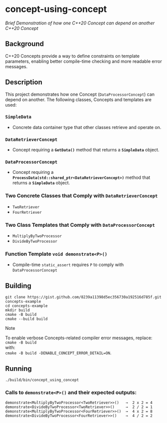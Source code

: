# concept-using-concept

*Brief Demonstration of how one C++20 Concept can depend on another C++20 Concept*

## Background
C++20 Concepts provide a way to define constraints on template parameters, enabling better compile-time checking and more readable error messages.  


## Description

This project demonstrates how one Concept (`DataProcessorConcept`) can depend on another. The following classes, Concepts and templates are used:

### `SimpleData`

- Concrete data container type that other classes retrieve and operate on.

### `DataRetrieverConcept`  
- Concept requiring a **`GetData()`** method that returns a **`SimpleData`** object.

### `DataProcessorConcept`
- Concept requiring a **`ProcessData(std::shared_ptr<DataRetrieverConcept>)`**  method that returns a **`SimpleData`** object.

### Two Concrete Classes that Comply with **`DataRetrieverConcept`**
- `TwoRetriever`
- `FourRetriever`


### Two Class Templates that Comply with **`DataProcessorConcept`**
- `MultiplyByTwoProcessor`
- `DivideByTwoProcessor`


### Function Template `void demonstrate<P>()`
- Compile-time `static_assert` requires `P` to comply with `DataProcessorConcept` 


## Building

```
git clone https://gist.github.com/8239a11398d5ec356730a192516d785f.git concepts-example
cd concepts-example
mkdir build
cmake -B build
cmake --build build
```
> [!NOTE]  
> To  enable verbose Concepts-related compiler error messages, replace:  
`cmake -B build`  
with:  
`cmake -B build -DENABLE_CONCEPT_ERROR_DETAIL=ON`.

## Running
```
./build/bin/concept_using_concept
```

### Calls to `demonstrate<P>()` and their expected outputs:
```
demonstrate<MultiplyByTwoProcessor<TwoRetriever>>()   →  2 x 2 = 4
demonstrate<DivideByTwoProcessor<TwoRetriever>>()     →  2 / 2 = 1
demonstrate<MultiplyByTwoProcessor<FourRetriever>>()  →  4 x 2 = 8
demonstrate<DivideByTwoProcessor<FourRetriever>>()    →  4 / 2 = 2
```
